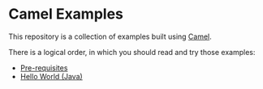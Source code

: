 # Camel Examples

This repository is a collection of examples built using [Camel](http://camel.apache.org/). 

There is a logical order, in which you should read and try those examples: 
- [Pre-requisites](prerequisites/README.md)
- [Hello World (Java)](hello-world-java)
